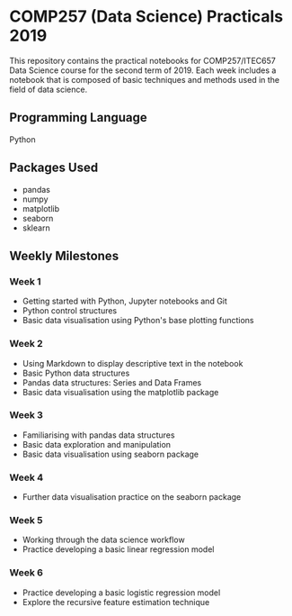# COMP257 (Data Science) Practicals 2019

This repository contains the practical notebooks for COMP257/ITEC657 Data Science course for the second term of 2019. Each week includes a notebook that is composed of basic techniques and methods used in the field of data science.


## Programming Language 

Python


## Packages Used
* pandas
* numpy
* matplotlib
* seaborn
* sklearn


## Weekly Milestones
### Week 1
* Getting started with Python, Jupyter notebooks and Git
* Python control structures
* Basic data visualisation using Python's base plotting functions

### Week 2
* Using Markdown to display descriptive text in the notebook
* Basic Python data structures
* Pandas data structures: Series and Data Frames
* Basic data visualisation using the matplotlib package

### Week 3
* Familiarising with pandas data structures
* Basic data exploration and manipulation
* Basic data visualisation using seaborn package

### Week 4
* Further data visualisation practice on the seaborn package

### Week 5
* Working through the data science workflow
* Practice developing a basic linear regression model

### Week 6
* Practice developing a basic logistic regression model
* Explore the recursive feature estimation technique



